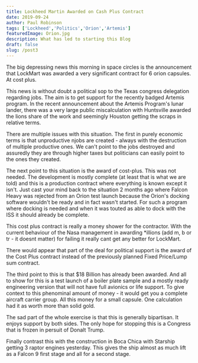 ```yaml
---
title: Lockheed Martin Awarded on Cash Plus Contract
date: 2019-09-24
author: Paul Robinson
tags: ['Lockheed','Politics','Orion','Artemis']
featuredImage: Orion.jpg
description: What has led to starting this Blog
draft: false
slug: /post3
---
```



The big depressing news this morning in space circles is the announcement that LockMart was awarded a very significant contract for 6 orion capsules. At cost plus.

This news is without doubt a political sop to the Texas congress delegation regarding jobs. The aim is to get support for the recently badged Artemis program. In the recent announcement about the Artemis Program's lunar lander, there was a very large public miscalculation with Huntsville awarded the lions share of the work and seemingly Houston getting the scraps in relative terms.

There are multiple issues with this situation. The first in purely economic terms is that unproductive njobs are created - always with the destruction of multiple productive ones. We can't point to the jobs destroyed and assuredly they are through higher taxes but politicians can easily point to the ones they created.

The next point to this situation is the award of cost-plus. This was not needed. The development is mostly complete (at least that is what we are told) and this is a production contract where everything is known except it isn't. Just cast your mind back to the situation 2 months ago where Falcon Heavy was rejected from an Orion test launch because the Orion's docking software wouldn't be ready and in fact wasn't started. For such a program where docking is needed and when it was touted as able to dock with the ISS it should already be complete.

This cost plus contract is really a money shower for the contractor. With the current behaviour of the Nasa management in awarding *illions (add m, b or tr - it doesnt matter) for failing it really cant get any better for LockMart.

There would appear that part of the deal for political support is the award of the Cost Plus contract instead of the previously planned Fixed Price/Lump sum contract.

The third point to this is that $18 Billion has already been awarded. And all to show for this is a test launch of a boiler plate sample and a mostly ready engineering version that will not have full avionics or life support. To give context to this phenominal amount of money - it would get you a complete aircraft carrier group. All this money for a small capsule. One calculation had it as worth more than solid gold.

The sad part of the whole exercise is that this is generally bipartisan. It enjoys support by both sides. The only hope for stopping this is a Congress that is frozen in persuit of Donalt Trump.

Finally contrast this with the construction in Boca Chica with Starship getting 3 raptor engines yesterday. This gives the ship almost as much lift as a Falcon 9 first stage and all for a second stage.
